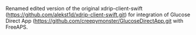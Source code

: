 Renamed edited version of the original xdrip-client-swift (https://github.com/alekst1d/xdrip-client-swift.git) for integration of Glucose Direct App (https://github.com/creepymonster/GlucoseDirectApp.git with FreeAPS. 
